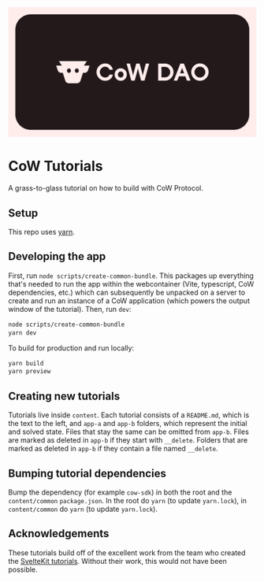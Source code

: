 <p align="center">
   <img alt="CoW Protocol Logo" width="600" src="./static/og-meta-cowprotocol.png">
</p>

# CoW Tutorials

A grass-to-glass tutorial on how to build with CoW Protocol.

## Setup

This repo uses [yarn](https://yarnpkg.com/).

## Developing the app

First, run `node scripts/create-common-bundle`. This packages up everything that's needed to run the app within the webcontainer (Vite, typescript, CoW dependencies, etc.) which can subsequently be unpacked on a server to create and run an instance of a CoW application (which powers the output window of the tutorial). Then, run `dev`:

```bash
node scripts/create-common-bundle
yarn dev
```

To build for production and run locally:

```bash
yarn build
yarn preview
```

## Creating new tutorials

Tutorials live inside `content`. Each tutorial consists of a `README.md`, which is the text to the left, and `app-a` and `app-b` folders, which represent the initial and solved state. Files that stay the same can be omitted from `app-b`. Files are marked as deleted in `app-b` if they start with `__delete`. Folders that are marked as deleted in `app-b` if they contain a file named `__delete`.

## Bumping tutorial dependencies

Bump the dependency (for example `cow-sdk`) in both the root and the `content/common` `package.json`. In the root do `yarn` (to update `yarn.lock`), in `content/common` do `yarn` (to update `yarn.lock`).

## Acknowledgements

These tutorials build off of the excellent work from the team who created the [SvelteKit tutorials](https://learn.svelte.dev/). Without their work, this would not have been possible.
